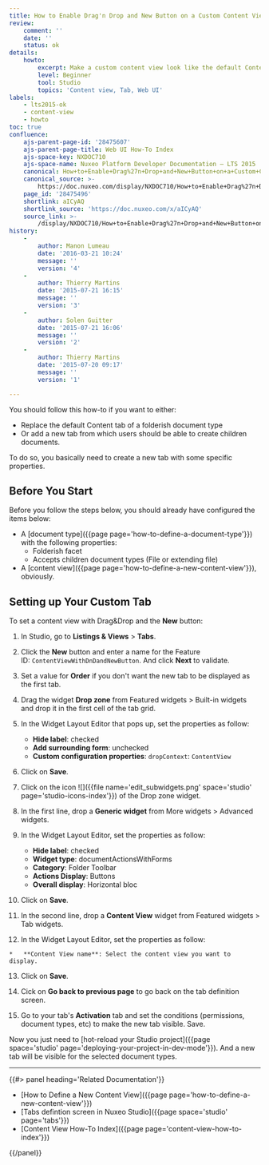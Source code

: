 ```yaml
---
title: How to Enable Drag'n Drop and New Button on a Custom Content View
review:
    comment: ''
    date: ''
    status: ok
details:
    howto:
        excerpt: Make a custom content view look like the default Content tab.
        level: Beginner
        tool: Studio
        topics: 'Content view, Tab, Web UI'
labels:
    - lts2015-ok
    - content-view
    - howto
toc: true
confluence:
    ajs-parent-page-id: '28475607'
    ajs-parent-page-title: Web UI How-To Index
    ajs-space-key: NXDOC710
    ajs-space-name: Nuxeo Platform Developer Documentation — LTS 2015
    canonical: How+to+Enable+Drag%27n+Drop+and+New+Button+on+a+Custom+Content+View
    canonical_source: >-
        https://doc.nuxeo.com/display/NXDOC710/How+to+Enable+Drag%27n+Drop+and+New+Button+on+a+Custom+Content+View
    page_id: '28475496'
    shortlink: aICyAQ
    shortlink_source: 'https://doc.nuxeo.com/x/aICyAQ'
    source_link: >-
        /display/NXDOC710/How+to+Enable+Drag%27n+Drop+and+New+Button+on+a+Custom+Content+View
history:
    - 
        author: Manon Lumeau
        date: '2016-03-21 10:24'
        message: ''
        version: '4'
    - 
        author: Thierry Martins
        date: '2015-07-21 16:15'
        message: ''
        version: '3'
    - 
        author: Solen Guitter
        date: '2015-07-21 16:06'
        message: ''
        version: '2'
    - 
        author: Thierry Martins
        date: '2015-07-20 09:17'
        message: ''
        version: '1'

---
```

You should follow this how-to if you want to either:

*   Replace the default Content tab of a folderish document type
*   Or add a new tab from which users should be able to create children documents.

To do so, you basically need to create a new tab with some specific properties.

## Before You Start

Before you follow the steps below, you should already have configured the items below:

*   A [document type]({{page page='how-to-define-a-document-type'}}) with the following properties:
    *   Folderish facet
    *   Accepts children document types (File or extending file)
*   A [content view]({{page page='how-to-define-a-new-content-view'}}), obviously.

## Setting up Your Custom Tab

To set a content view with Drag&Drop and the **New** button:

1.  In Studio, go to **Listings & Views** > **Tabs**.
2.  Click the **New** button and enter a name for the Feature ID:&nbsp;`ContentViewWithDnDandNewButton`. And click **Next** to validate.
3.  Set a value for **Order** if you don't want the new tab to be displayed as the first tab.
4.  Drag the widget **Drop zone** from Featured widgets > Built-in widgets and drop it in the first cell of the tab grid.
5.  In the Widget Layout Editor that pops up, set the properties as follow:

    *   **Hide label**: checked
    *   **Add surrounding form**: unchecked
    *   **Custom configuration properties**: `dropContext`: `ContentView`
6.  Click on **Save**.
7.  Click on the icon&nbsp;![]({{file name='edit_subwidgets.png' space='studio' page='studio-icons-index'}}) of the Drop zone widget.
8.  In the first line, drop a **Generic widget** from More widgets > Advanced widgets.
9.  In the Widget Layout Editor, set the properties as follow:

    *   **Hide label**: checked
    *   **Widget type**: documentActionsWithForms
    *   **Category**: Folder Toolbar
    *   **Actions Display**: Buttons
    *   **Overall display**: Horizontal bloc
10.  Click on **Save**.
11.  In the second line, drop a **Content View** widget from&nbsp;Featured widgets > Tab widgets.
12.  In the Widget Layout Editor, set the properties as follow:

    *   **Content View name**: Select the content view you want to display.

13.  Click on **Save**.

14.  Cick on **Go back to previous page** to go back on the tab definition screen.
15.  Go to your tab's **Activation** tab and set the conditions (permissions, document types, etc) to make the new tab visible. Save.

Now you just need to [hot-reload your Studio project]({{page space='studio' page='deploying-your-project-in-dev-mode'}}). And a new tab will be visible for the selected document types.

* * *

<div class="row" data-equalizer data-equalize-on="medium"><div class="column medium-6">{{#> panel heading='Related Documentation'}}

*   [How to Define a New Content View]({{page page='how-to-define-a-new-content-view'}})
*   [Tabs defintion screen in Nuxeo Studio]({{page space='studio' page='tabs'}})
*   [Content View How-To Index]({{page page='content-view-how-to-index'}})

{{/panel}}</div><div class="column medium-6">

&nbsp;

</div></div>